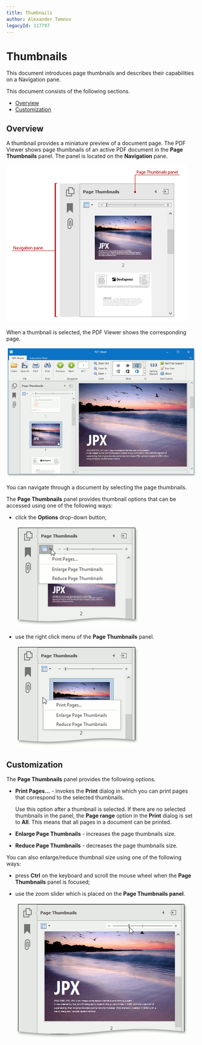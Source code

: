 ```yaml
---
title: Thumbnails
author: Alexander Temnov
legacyId: 117797
---
```

# Thumbnails
This document introduces page thumbnails and describes their capabilities on a Navigation pane.

This document consists of the following sections.
* [Overview](#overview)
* [Customization](#customization)

## <a name="overview"/>Overview
A thumbnail provides a miniature preview of a document page. The PDF Viewer shows page thumbnails of an active PDF document in the **Page Thumbnails** panel. The panel is located on the **Navigation** pane.

![PageThumbnails ](../../images/img124910.jpeg)

When a thumbnail is selected, the PDF Viewer shows the corresponding page.

![SelectedThumbnail](../../images/img125140.png)

You can navigate through a document by selecting the page thumbnails.

The **Page Thumbnails** panel provides thumbnail options that can be accessed using one of the following ways:
* click the **Options** drop-down button;
	
	![ThumbnailsOptions](../../images/img125143.png)
* use the right click menu of the **Page Thumbnails** panel.
	
	![ThumbnailsOptionsContextMenu](../../images/img125156.png)

## <a name="customization"/>Customization
The **Page Thumbnails** panel provides the following options.
* **Print Pages...** -   invokes the **Print** dialog in which you can print pages that correspond to the selected thumbnails.
	
	Use this option after a thumbnail is selected. If there are no selected thumbnails in the panel, the **Page range** option in the **Print** dialog is set to **All**. This means that all pages in a document can be printed.
* **Enlarge Page Thumbnails** - increases the page thumbnails size.
* **Reduce Page Thumbnails** - decreases the page thumbnails size.

You can also enlarge/reduce thumbnail size using one of the following ways:
* press **Ctrl** on the keyboard and scroll the mouse wheel when the **Page Thumbnails** panel is focused;
* use the zoom slider which is placed on the **Page Thumbnails panel**.
	
	![ThumbnailsZoomSlider](../../images/img125162.png)